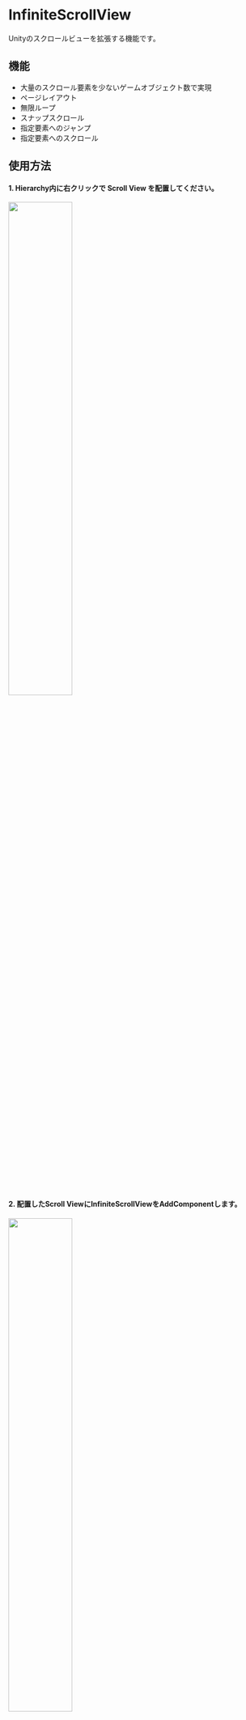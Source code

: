 # InfiniteScrollView
Unityのスクロールビューを拡張する機能です。

## 機能
* 大量のスクロール要素を少ないゲームオブジェクト数で実現
* ページレイアウト
* 無限ループ
* スナップスクロール
* 指定要素へのジャンプ
* 指定要素へのスクロール

## 使用方法
#### 1. Hierarchy内に右クリックで Scroll View を配置してください。
<img src="https://github.com/musha-tetsuya/MushaLib-Unity/assets/26340083/1ef09270-ee2f-450c-9976-d66c0b766630" width="50%" height="50%">

#### 2. 配置したScroll ViewにInfiniteScrollViewをAddComponentします。
<img src="https://github.com/musha-tetsuya/MushaLib-Unity/assets/26340083/6c5a183f-c26e-4401-8735-f92f1f299379" width="50%" height="50%">

#### 3. InfiniteScrollViewコンポーネントのInspectorを設定します。
| 項目          | 概要
| ---           | ---
| ElementPrefab | 要素プレハブ
| ElementCount  | 要素数
| PageLayout    | ページレイアウト
| Spacing       | ページ間スペース
| StartAxis     | ページの配置方向
| Padding       | Viewport内側の余白
| Margin        | Viewport外側の余白
| Loop          | ページをループさせるかどうか
| SnapType      | スナップタイプ
| SnapDuration  | スナップ時間

`ElementPrefab`には[ScrollElement](https://github.com/musha-tetsuya/MushaLib-Unity/blob/master/InfiniteScrollView/Runtime/ScrollElement.cs)を継承したコンポーネントが付与されたプレハブをセットして下さい。

#### 4. スクリプトからInfiniteScrollViewのInitializeメソッドを呼び出して下さい。
```csharp
using MushaLib.InfiniteScrollView;

public class Sample : MonoBehaviour
{
    [SerializeField]
    private InfiniteScrollView scrollView;

    private void Start()
    {
        scrollView.Initialize();
    }
}
```

#### 5. 要素更新時イベントにはOnUpdateElementを使います。
https://github.com/musha-tetsuya/MushaLib-Unity/blob/1989550c5fb6266b6aa444a9373c68940eaac83e/InfiniteScrollView/Runtime/InfiniteScrollView.cs#L289-L292

```csharp
// SampleElement.cs
using MushaLib.InfiniteScrollView;
using TMPro;

public class SampleElement : ScrollElement
{
    [SerializeField]
    private TextMeshProUGUI nameText;

    public TextMeshProUGUI NameText => nameText;
}
```

```csharp
// Sample.cs
using MushaLib.InfiniteScrollView;

public class Sample : MonoBehaviour
{
    [SerializeField]
    private InfiniteScrollView scrollView;

    [SerializeField]
    private SampleElement elementPrefab;

    private string[] elementNames =
    {
        "aaa",
        "bbb",
        "ccc",
    };

    private void Start()
    {
        scrollView.ElementPrefab = elementPrefab;

        scrollView.ElementCount = elementNames.Length;

        scrollView.OnUpdateElement = (element, index) =>
        {
            (element as SampleElement).NameText.text = elementNames[index];
        };

        scrollView.Initialize();
    }
}
```

## サンプル
#### 1. 基本

https://github.com/musha-tetsuya/MushaLib-Unity/assets/26340083/72f192a4-9f07-4411-a12b-d980b5d4e90e

* 設定値

<table align="left">
    <tr><th>ScrollRect</th></tr>
    <tr><td>Horizontal = true</td></tr>
    <tr><td>Vertical = false</td></tr>
    <tr><td>MovementType = Elastic</td></tr>
    <tr><td><details>
        <summary>Content</summary>
        &emsp;AnchorMin = (0, 0.5)<br>
        &emsp;AnchorMax = (0, 0.5)<br>
        &emsp;Pivot = (0.5, 0.5)
    </details></td></tr>
</table>

<table clear="all">
    <tr><th>InfiniteScrollView</th></tr>
    <tr><td>ElementCount = 100</td></tr>
    <tr><td><details>
        <summary>PageLayout</summary>
        &emsp;CellCount = (1, 1)<br>
        &emsp;Spacing = (0, 0)<br>
        &emsp;StartCorner = UpperLeft<br>
        &emsp;StartAxis = Horizontal
    </details></td></tr>
    <tr><td>Spacing = (50, 50)</td></tr>
    <tr><td>StartAxis = Horizontal</td></tr>
    <tr><td><details>
        <summary>Padding</summary>
        &emsp;Left = 20<br>
        &emsp;Right = 20<br>
        &emsp;Top = 20<br>
        &emsp;Bottom = 20
    </details></td></tr>
    <tr><td><details>
        <summary>Margin</summary>
        &emsp;Left = 0<br>
        &emsp;Right = 0<br>
        &emsp;Top = 0<br>
        &emsp;Bottom = 0
    </details></td></tr>
    <tr><td>Loop = false</td></tr>
    <tr><td>SnapType = None</td></tr>
</table>

#### 2. ページレイアウト、無限スクロール

https://github.com/musha-tetsuya/MushaLib-Unity/assets/26340083/b8a2b5c0-9d7c-4493-8c77-2f7461a1c7e1

* 設定値

<table align="left">
    <tr><th>ScrollRect</th></tr>
    <tr><td>Horizontal = false</td></tr>
    <tr><td>Vertical = true</td></tr>
    <tr><td>MovementType = Unrestricted</td></tr>
    <tr><td><details>
        <summary>Content</summary>
        &emsp;AnchorMin = (0, 1)<br>
        &emsp;AnchorMax = (0, 1)<br>
        &emsp;Pivot = (0, 0.5)
    </details></td></tr>
</table>

<table clear="all">
    <tr><th>InfiniteScrollView</th></tr>
    <tr><td>ElementCount = 100</td></tr>
    <tr><td><details>
        <summary>PageLayout</summary>
        &emsp;CellCount = (3, 2)<br>
        &emsp;Spacing = (10, 10)<br>
        &emsp;StartCorner = UpperLeft<br>
        &emsp;StartAxis = Vertical
    </details></td></tr>
    <tr><td>Spacing = (50, 50)</td></tr>
    <tr><td>StartAxis = Horizontal</td></tr>
    <tr><td><details>
        <summary>Padding</summary>
        &emsp;Left = 20<br>
        &emsp;Right = 20<br>
        &emsp;Top = 20<br>
        &emsp;Bottom = 20
    </details></td></tr>
    <tr><td><details>
        <summary>Margin</summary>
        &emsp;Left = 0<br>
        &emsp;Right = 0<br>
        &emsp;Top = 0<br>
        &emsp;Bottom = 0
    </details></td></tr>
    <tr><td>Loop = true</td></tr>
    <tr><td>SnapType = None</td></tr>
</table>

#### 3. 縦横無限スクロール

https://github.com/musha-tetsuya/MushaLib-Unity/assets/26340083/8735f074-1ee2-4b9d-894f-38662e915db7

* 設定値

<table align="left">
    <tr><th>ScrollRect</th></tr>
    <tr><td>Horizontal = true</td></tr>
    <tr><td>Vertical = true</td></tr>
    <tr><td>MovementType = Unrestricted</td></tr>
    <tr><td><details>
        <summary>Content</summary>
        &emsp;AnchorMin = (0, 1)<br>
        &emsp;AnchorMax = (0, 1)<br>
        &emsp;Pivot = (0, 1)
    </details></td></tr>
</table>

<table clear="all">
    <tr><th>InfiniteScrollView</th></tr>
    <tr><td>ElementCount = 100</td></tr>
    <tr><td><details>
        <summary>PageLayout</summary>
        &emsp;CellCount = (3, 3)<br>
        &emsp;Spacing = (10, 10)<br>
        &emsp;StartCorner = UpperLeft<br>
        &emsp;StartAxis = Horizontal
    </details></td></tr>
    <tr><td>Spacing = (50, 50)</td></tr>
    <tr><td>StartAxis = Horizontal</td></tr>
    <tr><td><details>
        <summary>Padding</summary>
        &emsp;Left = 20<br>
        &emsp;Right = 20<br>
        &emsp;Top = 20<br>
        &emsp;Bottom = 20
    </details></td></tr>
    <tr><td><details>
        <summary>Margin</summary>
        &emsp;Left = 0<br>
        &emsp;Right = 0<br>
        &emsp;Top = 0<br>
        &emsp;Bottom = 0
    </details></td></tr>
    <tr><td>Loop = true</td></tr>
    <tr><td>SnapType = None</td></tr>
</table>

#### 4. スナップスクロール、指定ページへのジャンプ、指定ページへのスクロール

https://github.com/musha-tetsuya/MushaLib-Unity/assets/26340083/e7f27761-e4ed-4804-bab1-041adf1fcb6e

* 設定値

<table align="left">
    <tr><th>ScrollRect</th></tr>
    <tr><td>Horizontal = true</td></tr>
    <tr><td>Vertical = false</td></tr>
    <tr><td>MovementType = Elastic</td></tr>
    <tr><td><details>
        <summary>Content</summary>
        &emsp;AnchorMin = (0, 0.5)<br>
        &emsp;AnchorMax = (0, 0.5)<br>
        &emsp;Pivot = (0.5, 0.5)
    </details></td></tr>
</table>

<table clear="all">
    <tr><th>InfiniteScrollView</th></tr>
    <tr><td>ElementCount = 100</td></tr>
    <tr><td><details>
        <summary>PageLayout</summary>
        &emsp;CellCount = (2, 4)<br>
        &emsp;Spacing = (10, 10)<br>
        &emsp;StartCorner = UpperLeft<br>
        &emsp;StartAxis = Horizontal
    </details></td></tr>
    <tr><td>Spacing = (50, 50)</td></tr>
    <tr><td>StartAxis = Horizontal</td></tr>
    <tr><td><details>
        <summary>Padding</summary>
        &emsp;Left = 295<br>
        &emsp;Right = 295<br>
        &emsp;Top = 20<br>
        &emsp;Bottom = 20
    </details></td></tr>
    <tr><td><details>
        <summary>Margin</summary>
        &emsp;Left = 0<br>
        &emsp;Right = 0<br>
        &emsp;Top = 0<br>
        &emsp;Bottom = 0
    </details></td></tr>
    <tr><td>Loop = false</td></tr>
    <tr><td>SnapType = Page</td></tr>
    <tr><td>SnapDuration = 0.1</td></tr>
</table>

* 指定ページへジャンプする関数
https://github.com/musha-tetsuya/MushaLib-Unity/blob/d9a88db43781c814d716946f1729b9c6a3b0eff9/InfiniteScrollView/Runtime/InfiniteScrollView.cs#L1095-L1098

* 指定ページへスクロールする関数
https://github.com/musha-tetsuya/MushaLib-Unity/blob/d9a88db43781c814d716946f1729b9c6a3b0eff9/InfiniteScrollView/Runtime/InfiniteScrollView.cs#L1139-L1142
